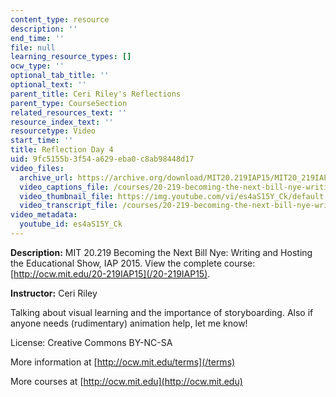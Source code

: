 ```yaml
---
content_type: resource
description: ''
end_time: ''
file: null
learning_resource_types: []
ocw_type: ''
optional_tab_title: ''
optional_text: ''
parent_title: Ceri Riley's Reflections
parent_type: CourseSection
related_resources_text: ''
resource_index_text: ''
resourcetype: Video
start_time: ''
title: Reflection Day 4
uid: 9fc5155b-3f54-a629-eba0-c8ab98448d17
video_files:
  archive_url: https://archive.org/download/MIT20.219IAP15/MIT20_219IAP15_CR_D04_Reflections_360p.mp4
  video_captions_file: /courses/20-219-becoming-the-next-bill-nye-writing-and-hosting-the-educational-show-january-iap-2015/190422eee07f529888f94144554e75c0_es4aS15Y_Ck.vtt
  video_thumbnail_file: https://img.youtube.com/vi/es4aS15Y_Ck/default.jpg
  video_transcript_file: /courses/20-219-becoming-the-next-bill-nye-writing-and-hosting-the-educational-show-january-iap-2015/17ee07036a2b801dc4f94d7ba8aab411_es4aS15Y_Ck.pdf
video_metadata:
  youtube_id: es4aS15Y_Ck
---
```


**Description:** MIT 20.219 Becoming the Next Bill Nye: Writing and Hosting the Educational Show, IAP 2015. View the complete course: [http://ocw.mit.edu/20-219IAP15](/20-219IAP15).

**Instructor:** Ceri Riley

Talking about visual learning and the importance of storyboarding. Also if anyone needs (rudimentary) animation help, let me know!

License: Creative Commons BY-NC-SA

More information at [http://ocw.mit.edu/terms](/terms)

More courses at [http://ocw.mit.edu](http://ocw.mit.edu)



